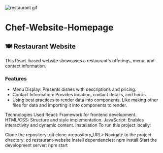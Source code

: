 ![restaurant gif](https://github.com/Sabeerwaqas/Chef-Website-Homepage/assets/71982222/e68a3085-e62a-481d-ae41-cd5b6a845d22)
<h1>Chef-Website-Homepage</h1>

<h2>
🍽️ Restaurant Website
</h2>
<p>
This React-based website showcases a restaurant's offerings, menu, and contact information.
</p>
<h3>
Features 
</h3>
<ul>
  <li>
Menu Display: Presents dishes with descriptions and pricing.
  </li>
    <li>
Contact Information: Provides location, contact details, and hours.
  </li>
  <li>
    Using best practices to render data into components. Like making other files for data and importing it into components to render.
  </li>
</ul>

Technologies Used
React: Framework for frontend development.
HTML/CSS: Structure and style implementation.
JavaScript: Enables interactivity and dynamic content.
Installation
To run this project locally:

Clone the repository: git clone <repository_URL>
Navigate to the project directory: cd restaurant-website
Install dependencies: npm install
Start the development server: npm start
